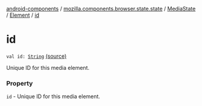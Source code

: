 [android-components](../../../index.md) / [mozilla.components.browser.state.state](../../index.md) / [MediaState](../index.md) / [Element](index.md) / [id](./id.md)

# id

`val id: `[`String`](https://kotlinlang.org/api/latest/jvm/stdlib/kotlin/-string/index.html) [(source)](https://github.com/mozilla-mobile/android-components/blob/master/components/browser/state/src/main/java/mozilla/components/browser/state/state/MediaState.kt#L42)

Unique ID for this media element.

### Property

`id` - Unique ID for this media element.